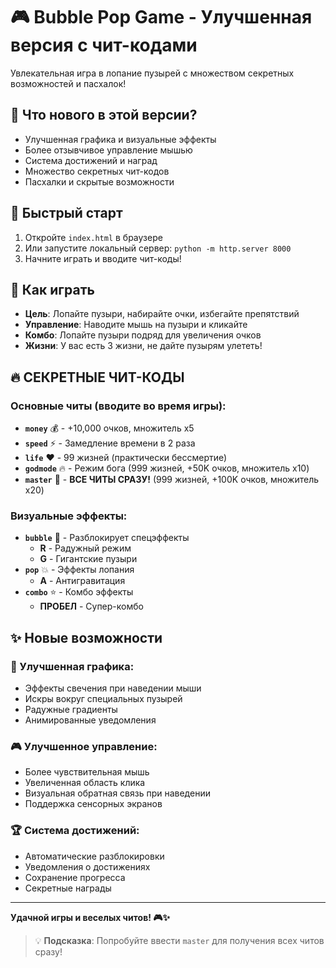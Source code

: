 # 🎮 Bubble Pop Game - Улучшенная версия с чит-кодами

Увлекательная игра в лопание пузырей с множеством секретных возможностей и пасхалок!

## 🌟 Что нового в этой версии?

- Улучшенная графика и визуальные эффекты
- Более отзывчивое управление мышью
- Система достижений и наград
- Множество секретных чит-кодов
- Пасхалки и скрытые возможности

## 🚀 Быстрый старт

1. Откройте `index.html` в браузере
2. Или запустите локальный сервер: `python -m http.server 8000`
3. Начните играть и вводите чит-коды!

## 🎯 Как играть

- **Цель**: Лопайте пузыри, набирайте очки, избегайте препятствий
- **Управление**: Наводите мышь на пузыри и кликайте
- **Комбо**: Лопайте пузыри подряд для увеличения очков
- **Жизни**: У вас есть 3 жизни, не дайте пузырям улететь!

## 🔥 СЕКРЕТНЫЕ ЧИТ-КОДЫ

### Основные читы (вводите во время игры):

- **`money`** 💰 - +10,000 очков, множитель x5
- **`speed`** ⚡ - Замедление времени в 2 раза
- **`life`** ❤️ - 99 жизней (практически бессмертие)
- **`godmode`** 🔥 - Режим бога (999 жизней, +50K очков, множитель x10)
- **`master`** 👑 - **ВСЕ ЧИТЫ СРАЗУ!** (999 жизней, +100K очков, множитель x20)

### Визуальные эффекты:

- **`bubble`** 🎨 - Разблокирует спецэффекты
  - **R** - Радужный режим
  - **G** - Гигантские пузыри
- **`pop`** 💥 - Эффекты лопания
  - **A** - Антигравитация
- **`combo`** ⭐ - Комбо эффекты
  - **ПРОБЕЛ** - Супер-комбо

## ✨ Новые возможности

### 🎨 Улучшенная графика:
- Эффекты свечения при наведении мыши
- Искры вокруг специальных пузырей
- Радужные градиенты
- Анимированные уведомления

### 🎮 Улучшенное управление:
- Более чувствительная мышь
- Увеличенная область клика
- Визуальная обратная связь при наведении
- Поддержка сенсорных экранов

### 🏆 Система достижений:
- Автоматические разблокировки
- Уведомления о достижениях
- Сохранение прогресса
- Секретные награды

---

**Удачной игры и веселых читов! 🎮✨**

> 💡 **Подсказка**: Попробуйте ввести `master` для получения всех читов сразу!